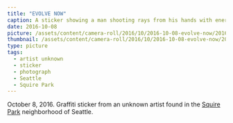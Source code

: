 ```yaml
---
title: "EVOLVE NOW"
caption: A sticker showing a man shooting rays from his hands with energy surrounding the head of a woman. The bottom of the sticker says EVOLVE NOW.
date: 2016-10-08
picture: /assets/content/camera-roll/2016/10/2016-10-08-evolve-now/2016-10-08-evolve-now.jpg
thumbnail: /assets/content/camera-roll/2016/10/2016-10-08-evolve-now/2016-10-08-evolve-now-thumbnail.jpg
type: picture
tags:
  - artist unknown
  - sticker
  - photograph
  - Seattle
  - Squire Park
---
```


October 8, 2016. Graffiti sticker from an unknown artist found in the [Squire Park](https://en.wikipedia.org/wiki/Squire_Park,_Seattle) neighborhood of Seattle.
